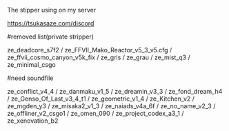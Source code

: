 The stipper using on my server

https://tsukasaze.com/discord
          
#removed list(private stripper)

ze_deadcore_s7f2 / ze_FFVII_Mako_Reactor_v5_3_v5.cfg / ze_ffvii_cosmo_canyon_v5k_fix / ze_gris / ze_grau / ze_mist_q3 / ze_minimal_csgo

#need soundfile

ze_conflict_v4_4 / ze_danmaku_v1_5 / ze_dreamin_v3_3 / ze_fond_dream_h4 / ze_Genso_Of_Last_v3_4_t1 / ze_geometric_v1_4 / ze_Kitchen_v2 / ze_mgden_y3 / ze_misaka2_v1_3 / ze_naiads_v4a_6f / ze_no_name_v2_3 / ze_offliner_v2_csgo1 / ze_omen_090 / ze_project_codex_a3_1 / ze_xenovation_b2
